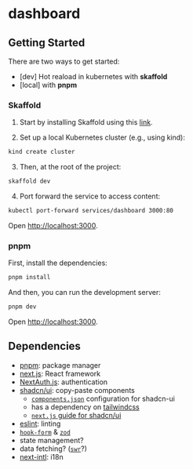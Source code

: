 # dashboard

## Getting Started

There are two ways to get started:

- [dev] Hot reaload in kubernetes with **skaffold**
- [local] with **pnpm**

### Skaffold

1. Start by installing Skaffold using this [link](https://skaffold.dev/docs/install/).

2. Set up a local Kubernetes cluster (e.g., using kind):

```bash
kind create cluster
```

3. Then, at the root of the project:

```bash
skaffold dev
```

4. Port forward the service to access content:

```bash
kubectl port-forward services/dashboard 3000:80
```

Open [http://localhost:3000](http://localhost:3000).

### pnpm

First, install the dependencies:

```bash
pnpm install
```

And then, you can run the development server:

```bash
pnpm dev
```

Open [http://localhost:3000](http://localhost:3000).

## Dependencies

- [pnpm](https://pnpm.io/): package manager
- [next.js](https://nextjs.org/): React framework
- [NextAuth.js](https://next-auth.js.org/): authentication
- [shadcn/ui](https://ui.shadcn.com/): copy-paste components
  - [`components.json`](./components.json) configuration for shadcn-ui
  - has a dependency on [tailwindcss](https://tailwindcss.com/)
  - [`next.js` guide for shadcn/ui](https://ui.shadcn.com/docs/installation/next)
- [eslint](https://eslint.org/): linting
- [`hook-form`](https://github.com/react-hook-form/react-hook-form) & [`zod`](https://github.com/colinhacks/zod)
- state management?
- data fetching? ([`swr`](https://swr.vercel.app/)?)
- [next-intl](https://github.com/amannn/next-intl): i18n
